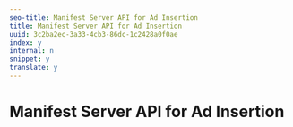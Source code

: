 ```yaml
---
seo-title: Manifest Server API for Ad Insertion
title: Manifest Server API for Ad Insertion
uuid: 3c2ba2ec-3a33-4cb3-86dc-1c2428a0f0ae
index: y
internal: n
snippet: y
translate: y
---
```


# Manifest Server API for Ad Insertion


